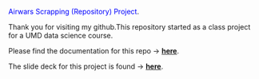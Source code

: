<span style="color:blue">Airwars Scrapping (Repository) Project</span>.

Thank you for visiting my github.This repository started as a class project for a UMD data science course. 

Please find the documentation for this repo &#8594; [__here__](https://klinares.github.io/airwars_scraping_project/code/scraping_airwars.html).

The slide deck for this project is found &#8594; [__here__](https://klinares.github.io/airwars_scraping_project/code/airwars_project_slides#/title-slide).
